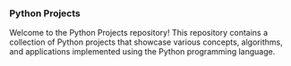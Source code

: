 ### Python Projects
Welcome to the Python Projects repository! This repository contains a collection of Python projects that showcase various concepts, algorithms, and applications implemented using the Python programming language.

